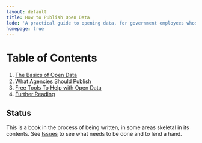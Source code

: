 ```yaml
---
layout: default
title: How to Publish Open Data
lede: 'A practical guide to opening data, for government employees whose job it is to make that happen.'
homepage: true
---
```


# Table of Contents

1. [The Basics of Open Data](basics/)
1. [What Agencies Should Publish](agencies/)
1. [Free Tools To Help with Open Data](foss/)
1. [Further Reading](reading.html)

## Status

This is a book in the process of being written, in some areas skeletal in its contents. See [Issues](https://github.com/USODI/How-To/issues) to see what needs to be done and to lend a hand.
